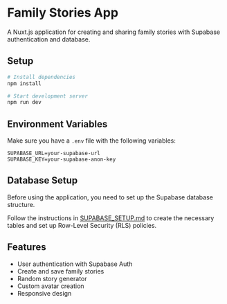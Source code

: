 # Family Stories App

A Nuxt.js application for creating and sharing family stories with Supabase authentication and database.

## Setup

```bash
# Install dependencies
npm install

# Start development server
npm run dev
```

## Environment Variables

Make sure you have a `.env` file with the following variables:

```
SUPABASE_URL=your-supabase-url
SUPABASE_KEY=your-supabase-anon-key
```

## Database Setup

Before using the application, you need to set up the Supabase database structure.

Follow the instructions in [SUPABASE_SETUP.md](./SUPABASE_SETUP.md) to create the necessary tables and set up Row-Level Security (RLS) policies.

## Features

- User authentication with Supabase Auth
- Create and save family stories
- Random story generator
- Custom avatar creation
- Responsive design
